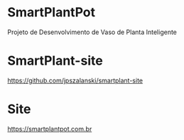 # SmartPlantPot
Projeto de Desenvolvimento de Vaso de Planta Inteligente

# SmartPlant-site
https://github.com/jpszalanski/smartplant-site

# Site
https://smartplantpot.com.br
